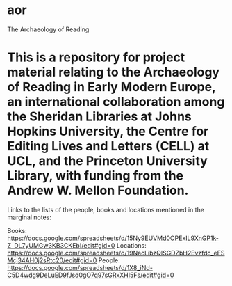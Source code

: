 aor
===

The Archaeology of Reading

This is a repository for project material relating to the Archaeology of Reading in Early Modern Europe, an international collaboration among the Sheridan Libraries at Johns Hopkins University, the Centre for Editing Lives and Letters (CELL) at UCL, and the Princeton University Library, with funding from the Andrew W. Mellon Foundation. 
===
Links to the lists of the people, books and locations mentioned in the marginal notes:

Books: https://docs.google.com/spreadsheets/d/15Ny9EUVMd0OPExIL9XnGP1k-Z_DL7yUMGw3KB3CKEbI/edit#gid=0
Locations: https://docs.google.com/spreadsheets/d/19NacLibzQlSGDZbH2Evzfdc_eFSMcj34AH0j2sRtc20/edit#gid=0
People: https://docs.google.com/spreadsheets/d/1X8_iNd-C5D4wdg9DeLuED9fJsd0gO7q97sGRxXHI5Fs/edit#gid=0